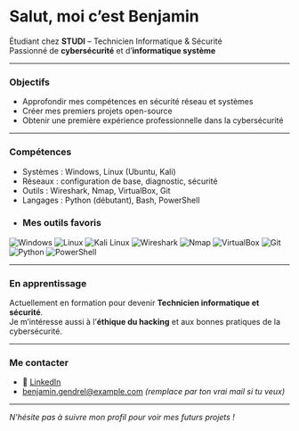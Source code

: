 #   Salut, moi c’est Benjamin

  Étudiant chez **STUDI** – Technicien Informatique & Sécurité  
  Passionné de **cybersécurité** et d’**informatique système**

---

###   Objectifs
- Approfondir mes compétences en sécurité réseau et systèmes
- Créer mes premiers projets open-source
- Obtenir une première expérience professionnelle dans la cybersécurité

---

###   Compétences
- Systèmes : Windows, Linux (Ubuntu, Kali)
- Réseaux : configuration de base, diagnostic, sécurité
- Outils : Wireshark, Nmap, VirtualBox, Git
- Langages : Python (débutant), Bash, PowerShell
- ###   Mes outils favoris

![Windows](https://img.shields.io/badge/Windows-0078D6?style=for-the-badge&logo=windows&logoColor=white)
![Linux](https://img.shields.io/badge/Linux-FCC624?style=for-the-badge&logo=linux&logoColor=black)
![Kali Linux](https://img.shields.io/badge/Kali_Linux-268BEE?style=for-the-badge&logo=kali-linux&logoColor=white)
![Wireshark](https://img.shields.io/badge/Wireshark-1679A7?style=for-the-badge&logo=wireshark&logoColor=white)
![Nmap](https://img.shields.io/badge/Nmap-004C91?style=for-the-badge&logo=nmap&logoColor=white)
![VirtualBox](https://img.shields.io/badge/VirtualBox-183A61?style=for-the-badge&logo=virtualbox&logoColor=white)
![Git](https://img.shields.io/badge/Git-F05032?style=for-the-badge&logo=git&logoColor=white)
![Python](https://img.shields.io/badge/Python-3776AB?style=for-the-badge&logo=python&logoColor=white)
![PowerShell](https://img.shields.io/badge/PowerShell-5391FE?style=for-the-badge&logo=powershell&logoColor=white)


---

###   En apprentissage
Actuellement en formation pour devenir **Technicien informatique et sécurité**.  
Je m’intéresse aussi à l’**éthique du hacking** et aux bonnes pratiques de la cybersécurité.

---

###   Me contacter
- 🔗 [LinkedIn](https://www.linkedin.com/in/benjamingendrel)  
-   benjamin.gendrel@example.com *(remplace par ton vrai mail si tu veux)*

---

  *N’hésite pas à suivre mon profil pour voir mes futurs projets !*


